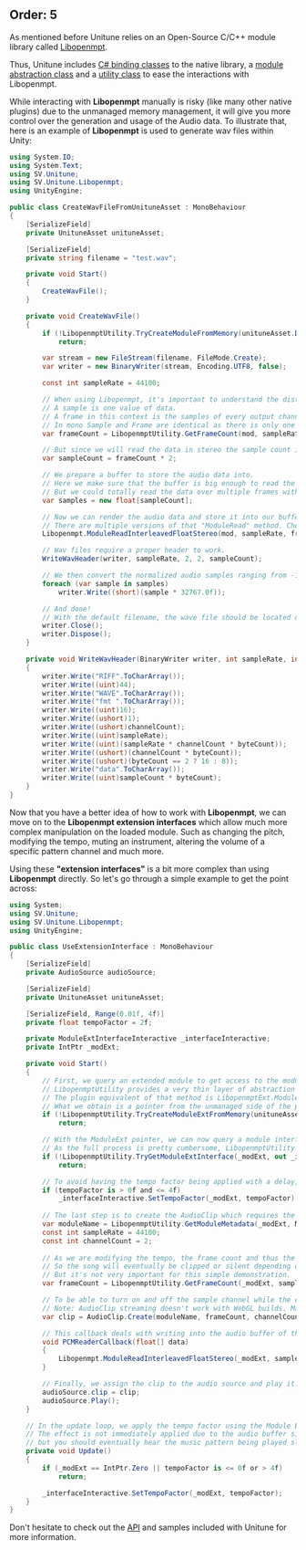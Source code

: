 Order: 5
---

As mentioned before Unitune relies on an Open-Source C/C++ module library called [Libopenmpt](https://lib.openmpt.org/libopenmpt/).

Thus, Unitune includes [C# binding classes](xref:api-SV.Unitune.Libopenmpt.Libopenmpt) to the native library, 
a [module abstraction class](xref:api-SV.Unitune.Libopenmpt.Module) and a [utility class](xref:api-SV.Unitune.Libopenmpt.LibopenmptUtility) to ease the interactions with Libopenmpt.

While interacting with **Libopenmpt** manually is risky (like many other native plugins) due to the unmanaged memory management,
it will give you more control over the generation and usage of the Audio data. 
To illustrate that, here is an example of **Libopenmpt** is used to generate wav files within Unity:

```csharp
using System.IO;
using System.Text;
using SV.Unitune;
using SV.Unitune.Libopenmpt;
using UnityEngine;

public class CreateWavFileFromUnituneAsset : MonoBehaviour
{
    [SerializeField]
    private UnituneAsset unituneAsset;

    [SerializeField]
    private string filename = "test.wav";

    private void Start()
    {
        CreateWavFile();
    }

    private void CreateWavFile()
    {
        if (!LibopenmptUtility.TryCreateModuleFromMemory(unituneAsset.Data, out var mod))
            return;

        var stream = new FileStream(filename, FileMode.Create);
        var writer = new BinaryWriter(stream, Encoding.UTF8, false);

        const int sampleRate = 44100;

        // When using Libopenmpt, it's important to understand the distinction between frame count and sample count.
        // A sample is one value of data.
        // A frame in this context is the samples of every output channel at a specific point in time.
        // In mono Sample and Frame are identical as there is only one channel to work with.
        var frameCount = LibopenmptUtility.GetFrameCount(mod, sampleRate);

        // But since we will read the data in stereo the sample count is the frame count multiplied by 2.
        var sampleCount = frameCount * 2;

        // We prepare a buffer to store the audio data into.
        // Here we make sure that the buffer is big enough to read the entire audio data in one call.
        // But we could totally read the data over multiple frames with a much smaller buffer.
        var samples = new float[sampleCount];

        // Now we can render the audio data and store it into our buffer.
        // There are multiple versions of that "ModuleRead" method. Check out the API for more information.
        Libopenmpt.ModuleReadInterleavedFloatStereo(mod, sampleRate, frameCount, samples);

        // Wav files require a proper header to work.
        WriteWavHeader(writer, sampleRate, 2, 2, sampleCount);

        // We then convert the normalized audio samples ranging from -1 to 1 into the expected shorts (2 bytes).
        foreach (var sample in samples)
            writer.Write((short)(sample * 32767.0f));

        // And done!
        // With the default filename, the wave file should be located outside the project's asset folder.
        writer.Close();
        writer.Dispose();
    }

    private void WriteWavHeader(BinaryWriter writer, int sampleRate, int byteCount, int channelCount, int sampleCount)
    {
        writer.Write("RIFF".ToCharArray());
        writer.Write((uint)44);
        writer.Write("WAVE".ToCharArray());
        writer.Write("fmt ".ToCharArray());
        writer.Write((uint)16);
        writer.Write((ushort)1);
        writer.Write((ushort)channelCount);
        writer.Write((uint)sampleRate);
        writer.Write((uint)(sampleRate * channelCount * byteCount));
        writer.Write((ushort)(channelCount * byteCount));
        writer.Write((ushort)(byteCount == 2 ? 16 : 8));
        writer.Write("data".ToCharArray());
        writer.Write((uint)sampleCount * byteCount);
    }
}
```

Now that you have a better idea of how to work with **Libopenmpt**, we can move on to the **Libopenmpt extension interfaces** which allow much more complex manipulation on the loaded module.
Such as changing the pitch, modifying the tempo, muting an instrument, altering the volume of a specific pattern channel and much more.

Using these **"extension interfaces"** is a bit more complex than using **Libopenmpt** directly. 
So let's go through a simple example to get the point across:

```csharp
using System;
using SV.Unitune;
using SV.Unitune.Libopenmpt;
using UnityEngine;

public class UseExtensionInterface : MonoBehaviour
{
    [SerializeField]
    private AudioSource audioSource;

    [SerializeField]
    private UnituneAsset unituneAsset;

    [SerializeField, Range(0.01f, 4f)]
    private float tempoFactor = 2f;

    private ModuleExtInterfaceInteractive _interfaceInteractive;
    private IntPtr _modExt;

    private void Start()
    {
        // First, we query an extended module to get access to the module extended interfaces.
        // LibopenmptUtility provides a very thin layer of abstraction to avoid common pitfalls.
        // The plugin equivalent of that method is LibopenmptExt.ModuleExtCreateFromMemory().
        // What we obtain is a pointer from the unmanaged side of the plugin which cannot be used directly.
        if (!LibopenmptUtility.TryCreateModuleExtFromMemory(unituneAsset.Data, out _modExt))
            return;

        // With the ModuleExt pointer, we can now query a module interface to manipulate it directly.
        // As the full process is pretty cumbersome, LibopenmptUtility is providing an abstraction for this as well.
        if (!LibopenmptUtility.TryGetModuleExtInterface(_modExt, out _interfaceInteractive))
            return;

        // To avoid having the tempo factor being applied with a delay, we also apply it on start.
        if (tempoFactor is > 0f and <= 4f)
            _interfaceInteractive.SetTempoFactor(_modExt, tempoFactor);
        
        // The last step is to create the AudioClip which requires the frame count derived from duration.
        var moduleName = LibopenmptUtility.GetModuleMetadata(_modExt, ModuleMetadataType.title);
        const int sampleRate = 44100;
        const int channelCount = 2;
        
        // As we are modifying the tempo, the frame count and thus the AudioClip duration will not match.
        // So the song will eventually be clipped or silent depending on the tempo factor used.
        // But it's not very important for this simple demonstration.
        var frameCount = LibopenmptUtility.GetFrameCount(_modExt, sampleRate);

        // To be able to turn on and off the sample channel while the clip is playing, we have to stream the audio clip.
        // Note: AudioClip streaming doesn't work with WebGL builds. Make sure to test this in the Editor or a desktop build.
        var clip = AudioClip.Create(moduleName, frameCount, channelCount, sampleRate, true, PCMReaderCallback);

        // This callback deals with writing into the audio buffer of that clip.
        void PCMReaderCallback(float[] data)
        {
            Libopenmpt.ModuleReadInterleavedFloatStereo(_modExt, sampleRate, data.Length / channelCount, data);
        }

        // Finally, we assign the clip to the audio source and play it.
        audioSource.clip = clip;
        audioSource.Play();
    }

    // In the update loop, we apply the tempo factor using the Module Extension and Extension Interface fields.
    // The effect is not immediately applied due to the audio buffer size,
    // but you should eventually hear the music pattern being played slower or faster.
    private void Update()
    {
        if (_modExt == IntPtr.Zero || tempoFactor is <= 0f or > 4f)
            return;

        _interfaceInteractive.SetTempoFactor(_modExt, tempoFactor);
    }
}
```

Don't hesitate to check out the [API](xref:api-SV.Unitune) and samples included with Unitune for more information.
